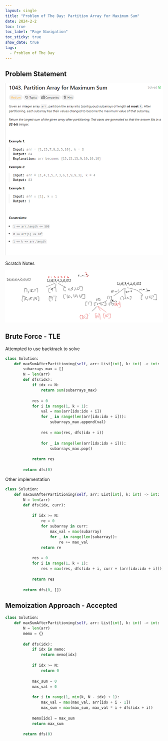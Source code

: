 ```yaml
---
layout: single
title: "Problem of The Day: Partition Array for Maximum Sum"
date: 2024-2-2
toc: true
toc_label: "Page Navigation"
toc_sticky: true
show_date: true
tags:
  - Problem of The Day
---
```


## Problem Statement

![problem-1043](/assets/images/2024-02-02_23-17-45-problem-1043.png)

Scratch Notes

![note](/assets/images/2024-02-02_23-21-48-scatch-note-problem-1043.png)

## Brute Force - TLE

Attempted to use backtrack to solve

```python
class Solution:
    def maxSumAfterPartitioning(self, arr: List[int], k: int) -> int:
        subarrays_max = []
        N = len(arr)
        def dfs(idx):
            if idx >= N:
                return sum(subarrays_max)

            res = 0
            for i in range(1, k + 1):
                val = max(arr[idx:idx + i])
                for _ in range(len(arr[idx:idx + i])):
                    subarrays_max.append(val)

                res = max(res, dfs(idx + i))

                for _ in range(len(arr[idx:idx + i])):
                    subarrays_max.pop()
            
            return res

        return dfs(0)
```

Other implementation

```python
class Solution:
    def maxSumAfterPartitioning(self, arr: List[int], k: int) -> int:
        N = len(arr)
        def dfs(idx, curr):

            if idx >= N:
                re = 0
                for subarray in curr:
                    max_val = max(subarray)
                    for _ in range(len(subarray)):
                        re += max_val
                return re

            res = 0
            for i in range(1, k + 1):
                res = max(res, dfs(idx + i, curr + [arr[idx:idx + i]]))

            return res

        return dfs(0, [])
```

## Memoization Approach - Accepted

```python
class Solution:
    def maxSumAfterPartitioning(self, arr: List[int], k: int) -> int:
        N = len(arr)
        memo = {}

        def dfs(idx):
            if idx in memo:
                return memo[idx]

            if idx >= N:
                return 0

            max_sum = 0
            max_val = 0

            for i in range(1, min(k, N - idx) + 1):
                max_val = max(max_val, arr[idx + i - 1])
                max_sum = max(max_sum, max_val * i + dfs(idx + i))

            memo[idx] = max_sum
            return max_sum

        return dfs(0)
```
